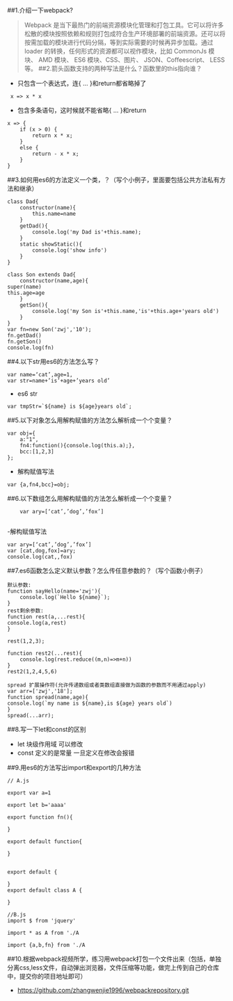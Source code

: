 ##1.介绍一下webpack?
> Webpack 是当下最热门的前端资源模块化管理和打包工具。它可以将许多松散的模块按照依赖和规则打包成符合生产环境部署的前端资源。还可以将按需加载的模块进行代码分隔，等到实际需要的时候再异步加载。通过 loader 的转换，任何形式的资源都可以视作模块，比如 CommonJs 模块、 AMD 模块、 ES6 模块、CSS、图片、 JSON、Coffeescript、 LESS 等。
##2.箭头函数支持的两种写法是什么？函数里的this指向谁？
- 只包含一个表达式，连{ ... }和return都省略掉了
```
 x => x * x

 ```
- 包含多条语句，这时候就不能省略{ ... }和return
```
x => {
    if (x > 0) {
        return x * x;
    }
    else {
        return - x * x;
    }
}
```

##3.如何用es6的方法定义一个类，？（写个小例子，里面要包括公共方法私有方法和继承）
```
class Dad{
    constructor(name){
        this.name=name
    }
    getDad(){
        console.log('my Dad is'+this.name);
    }
    static showStatic(){
        console.log('show info')
    }
}

class Son extends Dad{
    constructor(name,age){
super(name)
this.age=age
    }
    getSon(){
        console.log('my Son is'+this.name,'is'+this.age+'years old')
    }
}
var fn=new Son('zwj','10');
fn.getDad()
fn.getSon()
console.log(fn)

```

##4.以下str用es6的方法怎么写？

```
var name=‘cat’,age=1,
var str=name+’is’+age+’years old’

```
- es6 str
```
var tmpStr=`${name} is ${age}years old`;

```
##5.以下对象怎么用解构赋值的方法怎么解析成一个个变量？

```
var obj={
	a:"1",
	fn4:function(){console.log(this.a);},
	bcc:[1,2,3]
};

```
- 解构赋值写法

```
var {a,fn4,bcc}=obj;

```

##6.以下数组怎么用解构赋值的方法怎么解析成一个个变量？
```
    var ary=[‘cat’,’dog’,’fox’]
    
```
-解构赋值写法
```
var ary=[‘cat’,’dog’,’fox’]
var [cat,dog,fox]=ary;
console.log(cat,,fox)

``` 

##7.es6函数怎么定义默认参数？怎么传任意参数的？（写个函数小例子）
```
默认参数:
function sayHello(name='zwj'){
    console.log(`Hello ${name}`);
}
rest剩余参数:
function rest(a,...rest){
console.log(a,rest)
}

rest(1,2,3);

function rest2(...rest){
    console.log(rest.reduce((m,n)=>m+n))
}
rest2(1,2,4,5,6)

spread 扩展操作符(允许传递数组或者类数组直接做为函数的参数而不用通过apply)
var arr=['zwj','18'];
function spread(name,age){
console.log(`my name is ${name},is ${age} years old`)
}
spread(...arr);

```
##8.写一下let和const的区别
- let 块级作用域 可以修改
- const 定义的是常量 一旦定义在修改会报错

##9.用es6的方法写出import和export的几种方法
```
// A.js

export var a=1

export let b='aaaa'

export function fn(){

}

export default function{

}


export default {
    
}
export default class A {

}

//B.js
import $ from 'jquery'

import * as A from './A

import {a,b,fn} from './A

```

##10.根据webpack视频所学，练习用webpack打包一个文件出来（包括，单独分离css,less文件，自动弹出浏览器，文件压缩等功能，做完上传到自己的仓库中，提交你的项目地址即可）
- https://github.com/zhangwenjie1996/webpackrepository.git
